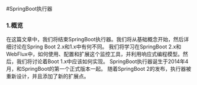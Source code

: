 #SpringBoot执行器

### 1.概览
在这篇文章中，我们将结束SpringBoot执行器。我们将从基础概念开始，然后详细讨论在Spring Boot 2.x和1.x中有何不同。
我们将学习在SpringBoot 2.x和WebFlux中，如何使用、配置和扩展这个监控工具，并利用响应式编程模型。然后，我们将讨论着Boot 1.x中应该如何实现。
SpringBoot执行器诞生于2014年4月，和SpringBoot的第一个正式版本一起。
随着SpringBoot 2的发布，执行器被重新设计，并且添加了新的扩展点。